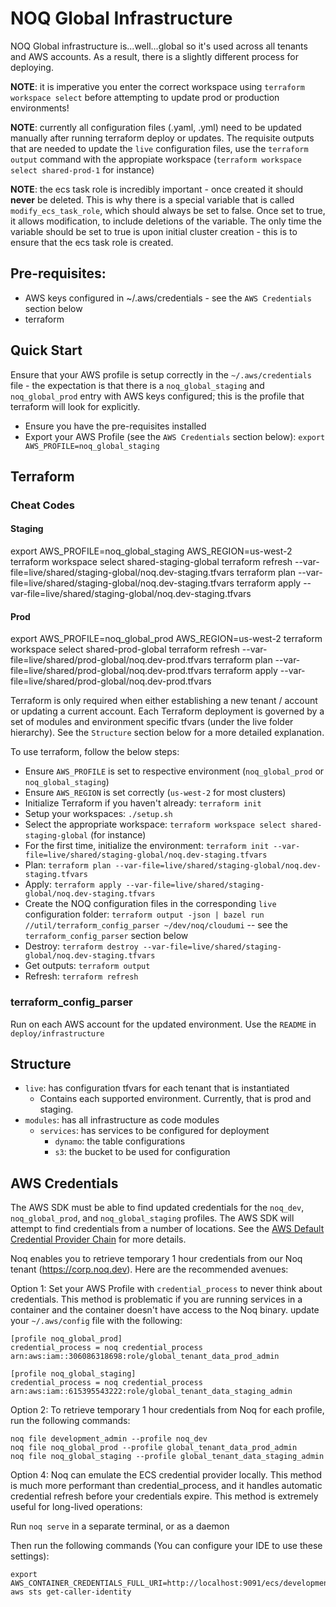 # NOQ Global Infrastructure

NOQ Global infrastructure is...well...global so it's used across all tenants and AWS accounts.
As a result, there is a slightly different process for deploying.

**NOTE**: it is imperative you enter the correct workspace using `terraform workspace select` before attempting to
update prod or production environments!

**NOTE**: currently all configuration files (.yaml, .yml) need to be updated manually after running terraform deploy or updates. The requisite outputs that are needed to update the `live` configuration files, use the `terraform output` command with the appropiate workspace (`terraform workspace select shared-prod-1` for instance)

**NOTE**: the ecs task role is incredibly important - once created it should **never** be deleted. This is why there is a special variable that is called `modify_ecs_task_role`, which should always be set to false. Once set to true, it allows modification, to include deletions of the variable.
The only time the variable should be set to true is upon initial cluster creation - this is to ensure that the ecs task role is created.

## Pre-requisites:

- AWS keys configured in ~/.aws/credentials - see the `AWS Credentials` section below
- terraform

## Quick Start

Ensure that your AWS profile is setup correctly in the `~/.aws/credentials` file - the expectation is that there is a
`noq_global_staging` and `noq_global_prod` entry with AWS keys configured; this is the profile that terraform will look for explicitly.

- Ensure you have the pre-requisites installed
- Export your AWS Profile (see the `AWS Credentials` section below): `export AWS_PROFILE=noq_global_staging`

## Terraform

### Cheat Codes

#### Staging

export AWS_PROFILE=noq_global_staging AWS_REGION=us-west-2
terraform workspace select shared-staging-global
terraform refresh --var-file=live/shared/staging-global/noq.dev-staging.tfvars
terraform plan --var-file=live/shared/staging-global/noq.dev-staging.tfvars
terraform apply --var-file=live/shared/staging-global/noq.dev-staging.tfvars

#### Prod

export AWS_PROFILE=noq_global_prod AWS_REGION=us-west-2
terraform workspace select shared-prod-global
terraform refresh --var-file=live/shared/prod-global/noq.dev-prod.tfvars
terraform plan --var-file=live/shared/prod-global/noq.dev-prod.tfvars
terraform apply --var-file=live/shared/prod-global/noq.dev-prod.tfvars

Terraform is only required when either establishing a new tenant / account or updating a current account. Each Terraform deployment is governed by a set of modules and environment specific tfvars (under the live folder hierarchy). See the `Structure` section below for a more detailed explanation.

To use terraform, follow the below steps:

- Ensure `AWS_PROFILE` is set to respective environment (`noq_global_prod` or `noq_global_staging`)
- Ensure `AWS_REGION` is set correctly (`us-west-2` for most clusters)
- Initialize Terraform if you haven't already: `terraform init`
- Setup your workspaces: `./setup.sh`
- Select the appropriate workspace: `terraform workspace select shared-staging-global` (for instance)
- For the first time, initialize the environment: `terraform init --var-file=live/shared/staging-global/noq.dev-staging.tfvars`
- Plan: `terraform plan --var-file=live/shared/staging-global/noq.dev-staging.tfvars`
- Apply: `terraform apply --var-file=live/shared/staging-global/noq.dev-staging.tfvars`
- Create the NOQ configuration files in the corresponding `live` configuration folder: `terraform output -json | bazel run //util/terraform_config_parser ~/dev/noq/cloudumi` -- see the `terraform_config_parser` section below
- Destroy: `terraform destroy --var-file=live/shared/staging-global/noq.dev-staging.tfvars`
- Get outputs: `terraform output`
- Refresh: `terraform refresh`

### terraform_config_parser

Run on each AWS account for the updated environment. Use the `README` in `deploy/infrastructure`

## Structure

- `live`: has configuration tfvars for each tenant that is instantiated
  - Contains each supported environment. Currently, that is prod and staging.
- `modules`: has all infrastructure as code modules
  - `services`: has services to be configured for deployment
    - `dynamo`: the table configurations
    - `s3`: the bucket to be used for configuration

## AWS Credentials

The AWS SDK must be able to find updated credentials for the `noq_dev`, `noq_global_prod`, and `noq_global_staging` profiles.
The AWS SDK will attempt to find credentials from a number of locations. See the [AWS Default Credential Provider Chain](https://docs.aws.amazon.com/sdk-for-java/v1/developer-guide/credentials.html#credentials-default) for more details.

Noq enables you to retrieve temporary 1 hour credentials from our Noq tenant (https://corp.noq.dev). Here
are the recommended avenues:

Option 1: Set your AWS Profile with `credential_process` to never think about credentials. This method is problematic
if you are running services in a container and the container doesn't have access to the Noq binary.
update your `~/.aws/config` file with the following:

```
[profile noq_global_prod]
credential_process = noq credential_process  arn:aws:iam::306086318698:role/global_tenant_data_prod_admin

[profile noq_global_staging]
credential_process = noq credential_process arn:aws:iam::615395543222:role/global_tenant_data_staging_admin
```

Option 2: To retrieve temporary 1 hour credentials from Noq for each profile, run the following commands:

```
noq file development_admin --profile noq_dev
noq file noq_global_prod --profile global_tenant_data_prod_admin
noq file noq_global_staging --profile global_tenant_data_staging_admin
```

Option 4: Noq can emulate the ECS credential provider locally. This method is much more performant than credential_process, and
it handles automatic credential refresh before your credentials expire. This method is extremely useful for long-lived operations:

Run `noq serve` in a separate terminal, or as a daemon

Then run the following commands (You can configure your IDE to use these settings):

```
export AWS_CONTAINER_CREDENTIALS_FULL_URI=http://localhost:9091/ecs/development_admin
aws sts get-caller-identity
```
